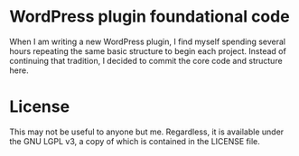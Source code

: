 # WordPress plugin foundational code

When I am writing a new WordPress plugin, I find myself spending several hours repeating the same basic structure to begin each project. Instead of continuing that tradition, I decided to commit the core code and structure here.

# License

This may not be useful to anyone but me. Regardless, it is available under the GNU LGPL v3, a copy of which is contained in the LICENSE file.
